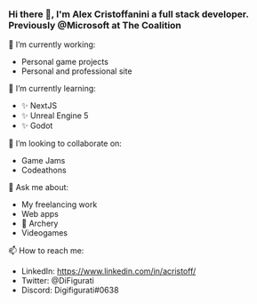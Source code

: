 ### Hi there 👋, I'm Alex Cristoffanini a full stack developer. Previously @Microsoft at The Coalition

🔭 I’m currently working:
- Personal game projects
- Personal and professional site

🌱 I’m currently learning:
- ✨ NextJS
- ✨ Unreal Engine 5
- ✨ Godot

👯 I’m looking to collaborate on:
- Game Jams
- Codeathons 

💬 Ask me about:
- My freelancing work
- Web apps
- 🏹 Archery
- Videogames

📫 How to reach me:
- LinkedIn: https://www.linkedin.com/in/acristoff/
- Twitter: @DiFigurati
- Discord: Digifigurati#0638
<!--
**ACristoff/ACristoff** is a ✨ _special_ ✨ repository because its `README.md` (this file) appears on your GitHub profile.

Here are some ideas to get you started:

- 🔭 I’m currently working on ...
- 🌱 I’m currently learning ...
- 👯 I’m looking to collaborate on ...
- 🤔 I’m looking for help with ...
- 💬 Ask me about ...
- 📫 How to reach me: ...
- 😄 Pronouns: ...
- ⚡ Fun fact: ...
-->
